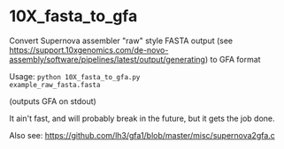 # 10X_fasta_to_gfa

Convert Supernova assembler "raw" style FASTA output (see https://support.10xgenomics.com/de-novo-assembly/software/pipelines/latest/output/generating) to GFA format

Usage:
<code>python 10X_fasta_to_gfa.py example_raw_fasta.fasta</code>

(outputs GFA on stdout)

It ain't fast, and will probably break in the future, but it gets the job done.

Also see: https://github.com/lh3/gfa1/blob/master/misc/supernova2gfa.c
